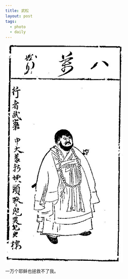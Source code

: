 ```yaml
---
title: 武松
layout: post
tags:
  - photo
  - daily
---
```


![](/media/files/2015/07/25/wusong.png)

一万个耶稣也拯救不了我。
